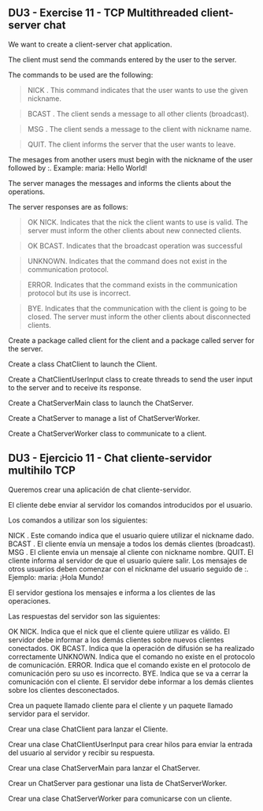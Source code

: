## DU3 - Exercise 11 - TCP Multithreaded client-server chat

We want to create a client-server chat application.

The client must send the commands entered by the user to the server.

The commands to be used are the following:

>NICK <name>. This command indicates that the user wants to use the given nickname.

>BCAST <msg>. The client sends a message to all other clients (broadcast).

>MSG <name> <msg>. The client sends a message to the client with nickname name.

>QUIT. The client informs the server that the user wants to leave.

The mesages from another users must begin with the nickname of the user followed by :. Example: maria: Hello World!

The server manages the messages and informs the clients about the operations.

The server responses are as follows:

>OK NICK. Indicates that the nick the client wants to use is valid. The server must inform the other clients about new connected clients.

>OK BCAST. Indicates that the broadcast operation was successful

>UNKNOWN. Indicates that the command does not exist in the communication protocol.

>ERROR. Indicates that the command exists in the communication protocol but its use is incorrect.

>BYE. Indicates that the communication with the client is going to be closed. The server must inform the other clients about disconnected clients.

Create a package called client for the client and a package called server for the server.

Create a class ChatClient to launch the Client.

Create a ChatClientUserInput class to create threads to send the user input to the server and to receive its response.

Create a ChatServerMain class to launch the ChatServer.

Create a ChatServer to manage a list of ChatServerWorker.

Create a ChatServerWorker class to communicate to a client.



## DU3 - Ejercicio 11 - Chat cliente-servidor multihilo TCP

Queremos crear una aplicación de chat cliente-servidor.

El cliente debe enviar al servidor los comandos introducidos por el usuario.

Los comandos a utilizar son los siguientes:

NICK <nombre>. Este comando indica que el usuario quiere utilizar el nickname dado.
BCAST <msg>. El cliente envía un mensaje a todos los demás clientes (broadcast).
MSG <nombre> <msg>. El cliente envia un mensaje al cliente con nickname nombre.
QUIT. El cliente informa al servidor de que el usuario quiere salir.
Los mensajes de otros usuarios deben comenzar con el nickname del usuario seguido de :. Ejemplo: maria: ¡Hola Mundo!

El servidor gestiona los mensajes e informa a los clientes de las operaciones.

Las respuestas del servidor son las siguientes:

OK NICK. Indica que el nick que el cliente quiere utilizar es válido. El servidor debe informar a los demás clientes sobre nuevos clientes conectados.
OK BCAST. Indica que la operación de difusión se ha realizado correctamente
UNKNOWN. Indica que el comando no existe en el protocolo de comunicación.
ERROR. Indica que el comando existe en el protocolo de comunicación pero su uso es incorrecto.
BYE. Indica que se va a cerrar la comunicación con el cliente. El servidor debe informar a los demás clientes sobre los clientes desconectados.

Crea un paquete llamado cliente para el cliente y un paquete llamado servidor para el servidor.

Crear una clase ChatClient para lanzar el Cliente.

Crear una clase ChatClientUserInput para crear hilos para enviar la entrada del usuario al servidor y recibir su respuesta.

Crear una clase ChatServerMain para lanzar el ChatServer.

Crear un ChatServer para gestionar una lista de ChatServerWorker.

Crear una clase ChatServerWorker para comunicarse con un cliente.